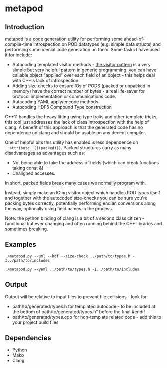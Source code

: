 # metapod

## Introduction

metapod is a code generation utility for performing some ahead-of-compile-time introspection on POD datatypes (e.g. simple data structs) and performing some menial code generation on them.  Some tasks I have used it for include:

* Autocoding templated visitor methods - [the visitor pattern](http://en.wikipedia.org/wiki/Visitor_pattern) is a very simple but very helpful pattern in generic programming: you can have callable object "applied" over each field of an object - this helps deal with C++'s lack of introspection.
* Adding size checks to ensure IOs of PODS (packed or unpacked in memory) have the correct number of bytes - a real life-saver for protocol implementation or communications code.
* Autocoding YAML apply/encode methods
* Autocoding HDF5 Compound Type construction

C++11 handles the heavy lifting using type traits and other template tricks, this tool just addresses the lack of class introspection with the help of clang.  A benefit of this approach is that the generated code has no dependence on clang and should be usable on any decent compiler.

One of helpful bits this utility has enabled is less dependence on ```__attribute__(((packed)))```.  Packed structures carry as many disadvantages as advantages such as:

* Not being able to take the address of fields (which can break functions taking const &)
* Unaligned accesses.

In short, packed fields break many cases we normally program with.

Instead, simply make an IOing visitor object which handles POD types itself and together with the autocoded size-checks you can be sure you're packing bytes correctly, potentially performing endian conversions along the way, optionally using field names in the process.

Note: the python binding of clang is a bit of a second class citizen - functional but ever changing and often running behind the C++ libraries and sometimes breaking.


## Examples

`./metapod.py --uml --hdf --size-check ../path/to/types.h -I../path/to/includes `

`./metapod.py --yaml ../path/to/types.h -I../path/to/includes `

## Output
Output will be relative to input files to prevent file collisions - look for
* path/to/generated/types.h for templated autocode - to be included at the bottom of path/to/generated/types.h" before the final #endif
* path/to/generated/types.cpp for non-template related code - add this to your project build files


## Dependencies

* Python
* Mako
* Clang
